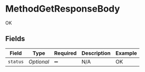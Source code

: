 # MethodGetResponseBody

OK


## Fields

| Field              | Type               | Required           | Description        | Example            |
| ------------------ | ------------------ | ------------------ | ------------------ | ------------------ |
| `status`           | *Optional<String>* | :heavy_minus_sign: | N/A                | OK                 |